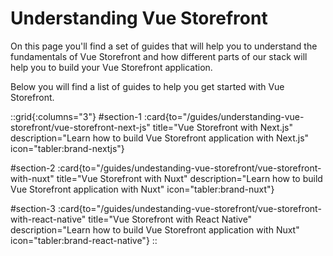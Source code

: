 # Understanding Vue Storefront

On this page you'll find a set of guides that will help you to understand the fundamentals of Vue Storefront and how different parts of our stack will help you to build your Vue Storefront application. 

Below you will find a list of guides to help you get started with Vue Storefront. 

::grid{:columns="3"}
#section-1
:card{to="/guides/understanding-vue-storefront/vue-storefront-next-js" title="Vue Storefront with Next.js" description="Learn how to build Vue Storefront application with Next.js" icon="tabler:brand-nextjs"}

#section-2
:card{to="/guides/undestanding-vue-storefront/vue-storefront-with-nuxt" title="Vue Storefront with Nuxt" description="Learn how to build Vue Storefront application with Nuxt" icon="tabler:brand-nuxt"}

#section-3
:card{to="/guides/undestanding-vue-storefront/vue-storefront-with-react-native" title="Vue Storefront with React Native" description="Learn how to build Vue Storefront application with Nuxt" icon="tabler:brand-react-native"}
::